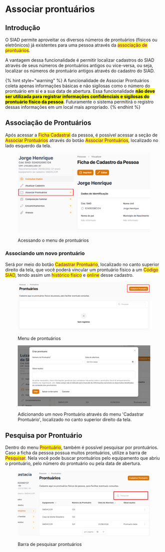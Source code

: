 # Associar prontuários

## Introdução

O SIAD permite aproveitar os diversos números de prontuários (físicos ou eletrônicos) já existentes para uma pessoa através da <mark style="color:purple;">associação de prontuários</mark>.

A vantagem dessa funcionalidade é permitir localizar cadastros do SIAD através de seus números de prontuários antigos ou vice-versa, ou seja, localizar os números de prontuário antigos através do cadastro do SIAD.

{% hint style="warning" %}
A funcionalidade de Associar Prontuários coleta apenas informações básicas e não sigilosas como o número do prontuário em si e a sua data de abertura. Essa funcionalidade <mark style="background-color:$danger;">**não deve ser utilizada para registrar informações confidenciais e sigilosas do prontuário físico da pessoa**</mark>. Futuramente o sistema permitirá o registro dessas informações em um local mais apropriado.
{% endhint %}

## Associação de Prontuários

Após acessar a <mark style="color:purple;">Ficha Cadastral</mark> da pessoa, é possível acessar a seção de <mark style="color:purple;">Associar Prontuários</mark> através do botão <mark style="color:purple;">Associar Prontuários</mark>, localizado no lado esquerdo da tela.

<figure><img src="../.gitbook/assets/image (5) (1) (1) (1) (1) (1) (1) (1) (1) (1) (1).png" alt=""><figcaption><p>Acessando o menu de prontuários</p></figcaption></figure>

### Associando um novo prontuário

Será por meio do botão <mark style="color:purple;">Cadastrar Prontuário</mark>, localizado no canto superior direito da tela, que você poderá vincular um prontuário físico a um <mark style="color:purple;">Código SIAD</mark>, tendo assim um <mark style="color:purple;">histórico físico</mark> e <mark style="color:purple;">online</mark> desse cadastro.

<figure><img src="../.gitbook/assets/image (4) (1) (1) (1) (1) (1) (1) (1) (1) (1) (1) (1) (1).png" alt=""><figcaption><p>Menu de prontuários</p></figcaption></figure>

<figure><img src="../.gitbook/assets/image (105).png" alt=""><figcaption><p>Adicionando um novo Prontuário através do menu 'Cadastrar Prontuário', localizado no canto superior direito da tela.</p></figcaption></figure>

## Pesquisa por Prontuário

Dentro do menu <mark style="color:purple;">Prontuário</mark>, também é possível pesquisar por prontuários. Caso a ficha da pessoa possua muitos prontuários, utilize a barra de <mark style="color:purple;">Pesquisar</mark>. Nela você pode buscar prontuários pelo equipamento que abriu o prontuário, pelo número do prontuário ou pela data de abertura.

<figure><img src="../.gitbook/assets/image (98).png" alt=""><figcaption><p>Barra de pesquisar prontuários</p></figcaption></figure>

